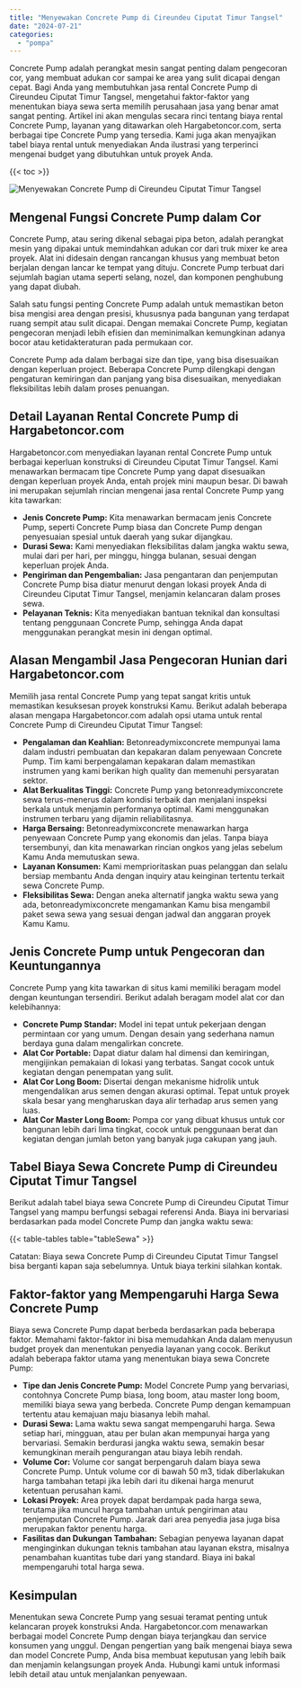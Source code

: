 ```yaml
---
title: "Menyewakan Concrete Pump di Cireundeu Ciputat Timur Tangsel"
date: "2024-07-21"
categories: 
  - "pompa"
---
```




Concrete Pump adalah perangkat mesin sangat penting dalam pengecoran cor, yang membuat adukan cor sampai ke area yang sulit dicapai dengan cepat. Bagi Anda yang membutuhkan jasa rental Concrete Pump di Cireundeu Ciputat Timur Tangsel, mengetahui faktor-faktor yang menentukan biaya sewa serta memilih perusahaan jasa yang benar amat sangat penting. Artikel ini akan mengulas secara rinci tentang biaya rental Concrete Pump, layanan yang ditawarkan oleh Hargabetoncor.com, serta berbagai tipe Concrete Pump yang tersedia. Kami juga akan menyajikan tabel biaya rental untuk menyediakan Anda ilustrasi yang terperinci mengenai budget yang dibutuhkan untuk proyek Anda.

{{< toc >}}

![Menyewakan Concrete Pump di Cireundeu Ciputat Timur Tangsel](https://hargareadymixid.github.io/pompa/concrete-pump%20(28).png)

## Mengenal Fungsi Concrete Pump dalam Cor

Concrete Pump, atau sering dikenal sebagai pipa beton, adalah perangkat mesin yang dipakai untuk memindahkan adukan cor dari truk mixer ke area proyek. Alat ini didesain dengan rancangan khusus yang membuat beton berjalan dengan lancar ke tempat yang dituju. Concrete Pump terbuat dari sejumlah bagian utama seperti selang, nozel, dan komponen penghubung yang dapat diubah.

Salah satu fungsi penting Concrete Pump adalah untuk memastikan beton bisa mengisi area dengan presisi, khususnya pada bangunan yang terdapat ruang sempit atau sulit dicapai. Dengan memakai Concrete Pump, kegiatan pengecoran menjadi lebih efisien dan meminimalkan kemungkinan adanya bocor atau ketidakteraturan pada permukaan cor.

Concrete Pump ada dalam berbagai size dan tipe, yang bisa disesuaikan dengan keperluan project. Beberapa Concrete Pump dilengkapi dengan pengaturan kemiringan dan panjang yang bisa disesuaikan, menyediakan fleksibilitas lebih dalam proses penuangan.

## Detail Layanan Rental Concrete Pump di Hargabetoncor.com

Hargabetoncor.com menyediakan layanan rental Concrete Pump untuk berbagai keperluan konstruksi di Cireundeu Ciputat Timur Tangsel. Kami menawarkan bermacam tipe Concrete Pump yang dapat disesuaikan dengan keperluan proyek Anda, entah projek mini maupun besar. Di bawah ini merupakan sejumlah rincian mengenai jasa rental Concrete Pump yang kita tawarkan:

- **Jenis Concrete Pump:** Kita menawarkan bermacam jenis Concrete Pump, seperti Concrete Pump biasa dan Concrete Pump dengan penyesuaian spesial untuk daerah yang sukar dijangkau.
- **Durasi Sewa:** Kami menyediakan fleksibilitas dalam jangka waktu sewa, mulai dari per hari, per minggu, hingga bulanan, sesuai dengan keperluan projek Anda.
- **Pengiriman dan Pengembalian:** Jasa pengantaran dan penjemputan Concrete Pump bisa diatur menurut dengan lokasi proyek Anda di Cireundeu Ciputat Timur Tangsel, menjamin kelancaran dalam proses sewa.
- **Pelayanan Teknis:** Kita menyediakan bantuan teknikal dan konsultasi tentang penggunaan Concrete Pump, sehingga Anda dapat menggunakan perangkat mesin ini dengan optimal.

## Alasan Mengambil Jasa Pengecoran Hunian dari Hargabetoncor.com

Memilih jasa rental Concrete Pump yang tepat sangat kritis untuk memastikan kesuksesan proyek konstruksi Kamu. Berikut adalah beberapa alasan mengapa Hargabetoncor.com adalah opsi utama untuk rental Concrete Pump di Cireundeu Ciputat Timur Tangsel:

- **Pengalaman dan Keahlian:** Betonreadymixconcrete mempunyai lama dalam industri pembuatan dan kepakaran dalam penyewaan Concrete Pump. Tim kami berpengalaman kepakaran dalam memastikan instrumen yang kami berikan high quality dan memenuhi persyaratan sektor.
- **Alat Berkualitas Tinggi:** Concrete Pump yang betonreadymixconcrete sewa terus-menerus dalam kondisi terbaik dan menjalani inspeksi berkala untuk menjamin performanya optimal. Kami menggunakan instrumen terbaru yang dijamin reliabilitasnya.
- **Harga Bersaing:** Betonreadymixconcrete menawarkan harga penyewaan Concrete Pump yang ekonomis dan jelas. Tanpa biaya tersembunyi, dan kita menawarkan rincian ongkos yang jelas sebelum Kamu Anda memutuskan sewa.
- **Layanan Konsumen:** Kami memprioritaskan puas pelanggan dan selalu bersiap membantu Anda dengan inquiry atau keinginan tertentu terkait sewa Concrete Pump.
- **Fleksibilitas Sewa:** Dengan aneka alternatif jangka waktu sewa yang ada, betonreadymixconcrete mengamankan Kamu bisa mengambil paket sewa sewa yang sesuai dengan jadwal dan anggaran proyek Kamu Kamu.

## Jenis Concrete Pump untuk Pengecoran dan Keuntungannya

Concrete Pump yang kita tawarkan di situs kami memiliki beragam model dengan keuntungan tersendiri. Berikut adalah beragam model alat cor dan kelebihannya:

- **Concrete Pump Standar:** Model ini tepat untuk pekerjaan dengan permintaan cor yang umum. Dengan desain yang sederhana namun berdaya guna dalam mengalirkan concrete.
- **Alat Cor Portable:** Dapat diatur dalam hal dimensi dan kemiringan, mengijinkan pemakaian di lokasi yang terbatas. Sangat cocok untuk kegiatan dengan penempatan yang sulit.
- **Alat Cor Long Boom:** Disertai dengan mekanisme hidrolik untuk mengendalikan arus semen dengan akurasi optimal. Tepat untuk proyek skala besar yang mengharuskan daya alir terhadap arus semen yang luas.
- **Alat Cor Master Long Boom:** Pompa cor yang dibuat khusus untuk cor bangunan lebih dari lima tingkat, cocok untuk penggunaan berat dan kegiatan dengan jumlah beton yang banyak juga cakupan yang jauh.

## Tabel Biaya Sewa Concrete Pump di Cireundeu Ciputat Timur Tangsel

Berikut adalah tabel biaya sewa Concrete Pump di Cireundeu Ciputat Timur Tangsel yang mampu berfungsi sebagai referensi Anda. Biaya ini bervariasi berdasarkan pada model Concrete Pump dan jangka waktu sewa:

{{< table-tables table="tableSewa" >}}

Catatan: Biaya sewa Concrete Pump di Cireundeu Ciputat Timur Tangsel bisa berganti kapan saja sebelumnya. Untuk biaya terkini silahkan kontak.

## Faktor-faktor yang Mempengaruhi Harga Sewa Concrete Pump

Biaya sewa Concrete Pump dapat berbeda berdasarkan pada beberapa faktor. Memahami faktor-faktor ini bisa memudahkan Anda dalam menyusun budget proyek dan menentukan penyedia layanan yang cocok. Berikut adalah beberapa faktor utama yang menentukan biaya sewa Concrete Pump:

- **Tipe dan Jenis Concrete Pump:** Model Concrete Pump yang bervariasi, contohnya Concrete Pump biasa, long boom, atau master long boom, memiliki biaya sewa yang berbeda. Concrete Pump dengan kemampuan tertentu atau kemajuan maju biasanya lebih mahal.
- **Durasi Sewa:** Lama waktu sewa sangat mempengaruhi harga. Sewa setiap hari, mingguan, atau per bulan akan mempunyai harga yang bervariasi. Semakin berdurasi jangka waktu sewa, semakin besar kemungkinan meraih pengurangan atau biaya lebih rendah.
- **Volume Cor:** Volume cor sangat berpengaruh dalam biaya sewa Concrete Pump. Untuk volume cor di bawah 50 m3, tidak diberlakukan harga tambahan tetapi jika lebih dari itu dikenai harga menurut ketentuan perusahan kami.
- **Lokasi Proyek:** Area proyek dapat berdampak pada harga sewa, terutama jika muncul harga tambahan untuk pengiriman atau penjemputan Concrete Pump. Jarak dari area penyedia jasa juga bisa merupakan faktor penentu harga.
- **Fasilitas dan Dukungan Tambahan:** Sebagian penyewa layanan dapat menginginkan dukungan teknis tambahan atau layanan ekstra, misalnya penambahan kuantitas tube dari yang standard. Biaya ini bakal mempengaruhi total harga sewa.

## Kesimpulan

Menentukan sewa Concrete Pump yang sesuai teramat penting untuk kelancaran proyek konstruksi Anda. Hargabetoncor.com menawarkan berbagai model Concrete Pump dengan biaya terjangkau dan service konsumen yang unggul. Dengan pengertian yang baik mengenai biaya sewa dan model Concrete Pump, Anda bisa membuat keputusan yang lebih baik dan menjamin kelangsungan proyek Anda. Hubungi kami untuk informasi lebih detail atau untuk menjalankan penyewaan.
